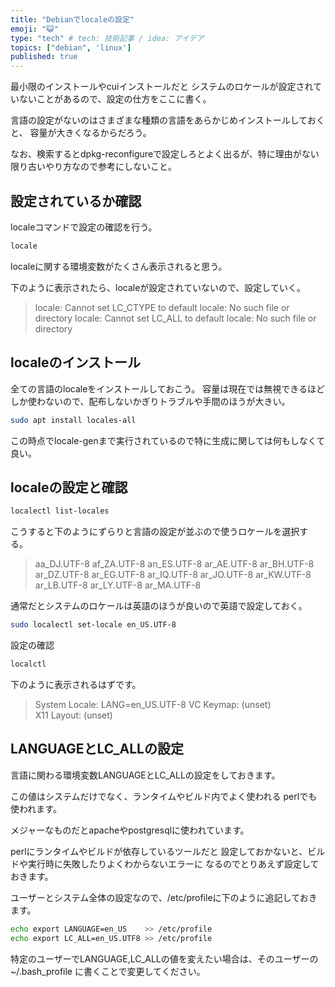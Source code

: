 ```yaml
---
title: "Debianでlocaleの設定"
emoji: "😺"
type: "tech" # tech: 技術記事 / idea: アイデア
topics: ["debian", 'linux']
published: true
---
```


最小限のインストールやcuiインストールだと
システムのロケールが設定されていないことがあるので、設定の仕方をここに書く。

言語の設定がないのはさまざまな種類の言語をあらかじめインストールしておくと、
容量が大きくなるからだろう。

なお、検索するとdpkg-reconfigureで設定しろとよく出るが、特に理由がない限り古いやり方なので参考にしないこと。

## 設定されているか確認

localeコマンドで設定の確認を行う。

```bash
locale
```

localeに関する環境変数がたくさん表示されると思う。

下のように表示されたら、localeが設定されていないので、設定していく。

> locale: Cannot set LC_CTYPE to default locale: No such file or directory
> locale: Cannot set LC_ALL to default locale: No such file or directory

## localeのインストール

全ての言語のlocaleをインストールしておこう。
容量は現在では無視できるほどしか使わないので、配布しないかぎりトラブルや手間のほうが大きい。

```bash
sudo apt install locales-all
```

この時点でlocale-genまで実行されているので特に生成に関しては何もしなくて良い。

## localeの設定と確認

```bash
localectl list-locales
```

こうすると下のようにずらりと言語の設定が並ぶので使うロケールを選択する。

> aa_DJ.UTF-8
> af_ZA.UTF-8
> an_ES.UTF-8
> ar_AE.UTF-8
> ar_BH.UTF-8
> ar_DZ.UTF-8
> ar_EG.UTF-8
> ar_IQ.UTF-8
> ar_JO.UTF-8
> ar_KW.UTF-8
> ar_LB.UTF-8
> ar_LY.UTF-8
> ar_MA.UTF-8

通常だとシステムのロケールは英語のほうが良いので英語で設定しておく。

```bash
sudo localectl set-locale en_US.UTF-8
```

設定の確認

```bash
localctl
```

下のように表示されるはずです。

> System Locale: LANG=en_US.UTF-8
>     VC Keymap: (unset)         
>    X11 Layout: (unset)   

## LANGUAGEとLC_ALLの設定

言語に関わる環境変数LANGUAGEとLC_ALLの設定をしておきます。

この値はシステムだけでなく、ランタイムやビルド内でよく使われる
perlでも使われます。

メジャーなものだとapacheやpostgresqlに使われています。

perlにランタイムやビルドが依存しているツールだと
設定しておかないと、ビルドや実行時に失敗したりよくわからないエラーに
なるのでとりあえず設定しておきます。

ユーザーとシステム全体の設定なので、/etc/profileに下のように追記しておきます。

```bash
echo export LANGUAGE=en_US    >> /etc/profile
echo export LC_ALL=en_US.UTF8 >> /etc/profile
```

特定のユーザーでLANGUAGE,LC_ALLの値を変えたい場合は、そのユーザーの~/.bash_profile
に書くことで変更してください。
